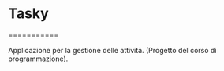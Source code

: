 # Tasky
===========

Applicazione per la gestione delle attività. (Progetto del corso di programmazione).
